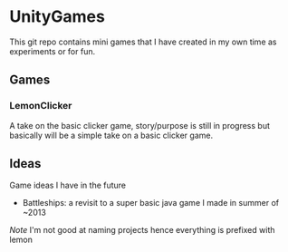 # UnityGames

This git repo contains mini games that I have created in my own time as experiments or for fun.

## Games

### LemonClicker

A take on the basic clicker game, story/purpose is still in progress but basically will be a simple take on a basic clicker game.


## Ideas
Game ideas I have in the future

- Battleships: a revisit to a super basic java game I made in summer of ~2013

*Note*
I'm not good at naming projects hence everything is prefixed with lemon